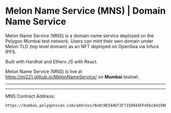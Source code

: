 # Melon Name Service (MNS) | Domain Name Service

Melon Name Service (MNS) is a domain name service deployed on the Polygon Mumbai test network. Users can mint their own domain under Melon TLD (top level domain) as an NFT deployed on OpenSea via Infura IPFS.

Built with Hardhat and Ethers JS with React.

Melon Name Service (MNS) is live at https://mj221.github.io/MelonNameService/ on <b>Mumbai</b> testnet.

<hr/>



<hr/>
MNS Contract Address:

```
https://mumbai.polygonscan.com/address/0x0c9E54dbf2F71509445F45bc84198E180E54457F
```

